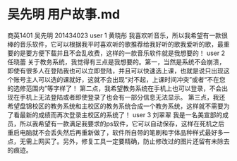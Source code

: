 # 吴先明 用户故事.md
 商英1401   吴先明  201434023
user 1 黄晓彤
我喜欢听音乐，所以我希望有一款很棒的音乐软件，它可以根据我平时喜欢听的歌推荐给我好听的歌我爱听的歌，最重要的是要方便下载并且不会乱收费，这样的一款音乐软件就是我想要的！
user 2 任晓蕾
关于教务系统，我觉得有三点是我想要的。第一，当然是系统不会崩溃，即使有很多人在登陆我也可以立即登陆，并且可以快速选上课，也就是说只出现这个账号主人可以选的课就好，这就不会出现“对不起，上课时间冲突”或者“不在您的选修范围内”等字样了！
第二点，我希望教务系统在手机上也可以登录，不会出现在手机上无法登陆或者即使登录了也会有一部分信息无法显示。
第三点，我还希望盘锦校区的教务系统和主校区的教务系统合成一个教务系统，这样就不需要为了看最新的成绩而再次登录主校区的系统了！
user 3 刘翠翠
我是一名美宣部的成员，所以我希望有一款满足我要求的ps软件，它可以自动保存，这样在死机之后重启电脑就不会丢失然后再重新做了，软件所自带的笔刷和字体品种样式最好多一点，无需上网买了。另外，修复工具一定要精确，防止修改过的图片还留有未除去的痕迹。
